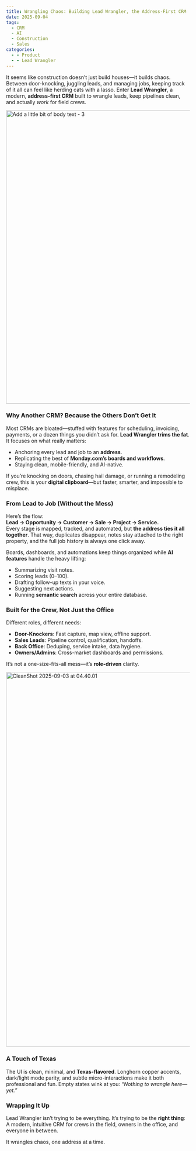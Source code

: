 ```yaml
---
title: Wrangling Chaos: Building Lead Wrangler, the Address-First CRM
date: 2025-09-04
tags:
  - CRM
  - AI
  - Construction
  - Sales
categories:
  - - Product
  - - Lead Wrangler
---
```


It seems like construction doesn’t just build houses—it builds chaos. Between door-knocking, juggling leads, and managing jobs, keeping track of it all can feel like herding cats with a lasso. Enter **Lead Wrangler**, a modern, **address-first CRM** built to wrangle leads, keep pipelines clean, and actually *work* for field crews.  

<a data-flickr-embed="true" href="https://www.flickr.com/photos/198676341@N04/54764797712/in/dateposted-public/" title="Add a little bit of body text - 3"><img src="https://live.staticflickr.com/65535/54764797712_57d8b8313d_b.jpg" width="1024" height="802" alt="Add a little bit of body text - 3"/></a><script async src="//embedr.flickr.com/assets/client-code.js" charset="utf-8"></script>

### Why Another CRM? Because the Others Don’t Get It

Most CRMs are bloated—stuffed with features for scheduling, invoicing, payments, or a dozen things you didn’t ask for. **Lead Wrangler trims the fat**. It focuses on what really matters:  
- Anchoring every lead and job to an **address**.  
- Replicating the best of **Monday.com’s boards and workflows**.  
- Staying clean, mobile-friendly, and AI-native.  

If you’re knocking on doors, chasing hail damage, or running a remodeling crew, this is your **digital clipboard**—but faster, smarter, and impossible to misplace.  

### From Lead to Job (Without the Mess)

Here’s the flow:  
**Lead → Opportunity → Customer → Sale → Project → Service.**  
Every stage is mapped, tracked, and automated, but **the address ties it all together**. That way, duplicates disappear, notes stay attached to the right property, and the full job history is always one click away.  

Boards, dashboards, and automations keep things organized while **AI features** handle the heavy lifting:  
- Summarizing visit notes.  
- Scoring leads (0–100).  
- Drafting follow-up texts in your voice.  
- Suggesting next actions.  
- Running **semantic search** across your entire database.  

### Built for the Crew, Not Just the Office

Different roles, different needs:  
- **Door-Knockers**: Fast capture, map view, offline support.  
- **Sales Leads**: Pipeline control, qualification, handoffs.  
- **Back Office**: Deduping, service intake, data hygiene.  
- **Owners/Admins**: Cross-market dashboards and permissions.  

It’s not a one-size-fits-all mess—it’s **role-driven** clarity.  

<a data-flickr-embed="true" href="https://www.flickr.com/photos/198676341@N04/54765874404/in/dateposted-public/" title="CleanShot 2025-09-03 at 04.40.01"><img src="https://live.staticflickr.com/65535/54765874404_032bc4f5d4_b.jpg" width="950" height="1024" alt="CleanShot 2025-09-03 at 04.40.01"/></a><script async src="//embedr.flickr.com/assets/client-code.js" charset="utf-8"></script>

### A Touch of Texas

The UI is clean, minimal, and **Texas-flavored**. Longhorn copper accents, dark/light mode parity, and subtle micro-interactions make it both professional and fun. Empty states wink at you: *“Nothing to wrangle here—yet.”*  

### Wrapping It Up

Lead Wrangler isn’t trying to be everything. It’s trying to be the **right thing**:  
A modern, intuitive CRM for crews in the field, owners in the office, and everyone in between.  

It wrangles chaos, one address at a time.  

